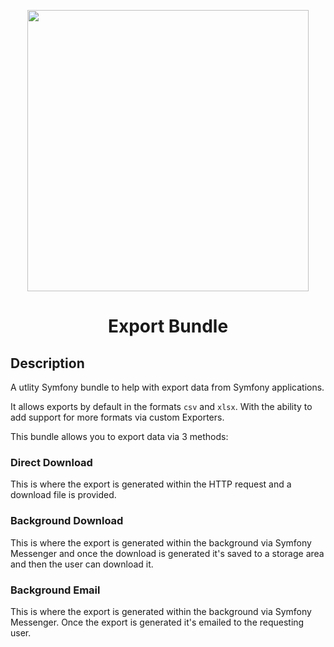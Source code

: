 <p align="center">
  <img width="450px" src="https://getparthenon.com/images/logo.svg">
</p>

<p align="center">
  <h1 style="text-align: center">Export Bundle</h1>
</p>

## Description

A utlity Symfony bundle to help with export data from Symfony applications.

It allows exports by default in the formats `csv` and `xlsx`. With the ability to add support for more formats via custom Exporters.

This bundle allows you to export data via 3 methods:

### Direct Download 

This is where the export is generated within the HTTP request and a download file is provided.

### Background Download

This is where the export is generated within the background via Symfony Messenger and once the download is generated it's saved to a storage area and then the user can download it.

### Background Email

This is where the export is generated within the background via Symfony Messenger. Once the export is generated it's emailed to the requesting user.

